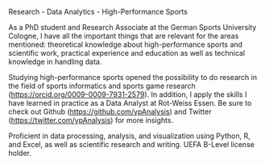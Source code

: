Research - Data Analytics - High-Performance Sports

As a PhD student and Research Associate at the German Sports University Cologne, I have all the important things that are relevant for the areas mentioned: theoretical knowledge about high-performance sports and scientific work, practical experience and education as well as technical knowledge in handling data.

Studying high-performance sports opened the possibility to do research in the field of sports informatics and sports game research (https://orcid.org/0009-0009-7931-2579). In addition, I apply the skills I have learned in practice as a Data Analyst at Rot-Weiss Essen. Be sure to check out Github (https://github.com/ypAnalysis) and Twitter (https://twitter.com/ypAnalysis) for more insights.

Proficient in data processing, analysis, and visualization using Python, R, and Excel, as well as scientific research and writing. UEFA B-Level license holder.
